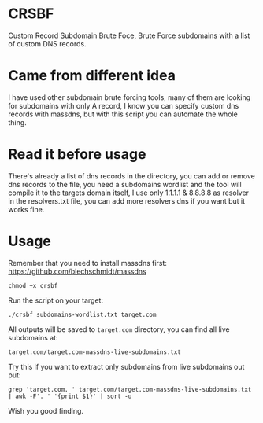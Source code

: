 # CRSBF
Custom Record Subdomain Brute Foce, Brute Force subdomains with a list of custom DNS records.

# Came from different idea
I have used other subdomain brute forcing tools, many of them are looking for subdomains with only A record, I know you can specify custom dns records with massdns, but with this script you can automate the whole thing.

# Read it before usage
There's already a list of dns records in the directory, you can add or remove dns records to the file, you need a subdomains wordlist and the tool will compile it to the targets domain itself, I use only 1.1.1.1 & 8.8.8.8 as resolver in the resolvers.txt file, you can add more resolvers dns if you want but it works fine.

# Usage
Remember that you need to install massdns first: https://github.com/blechschmidt/massdns

```
chmod +x crsbf
```
Run the script on your target:
```
./crsbf subdomains-wordlist.txt target.com
```

All outputs will be saved to `target.com` directory, you can find all live subdomains at:
```
target.com/target.com-massdns-live-subdomains.txt
```

Try this if you want to extract only subdomains from live subdomains out put:

```
grep 'target.com. ' target.com/target.com-massdns-live-subdomains.txt | awk -F'. ' '{print $1}' | sort -u
```

Wish you good finding.

